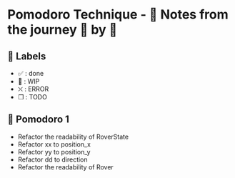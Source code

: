 # Pomodoro Technique - :notebook: Notes from the journey :tomato: by :tomato:

## :bookmark: Labels

- ✅ : done
- 🚧 : WIP
- ⛌ : ERROR
- ❒ : TODO

## 🍅 Pomodoro 1
- Refactor the readability of RoverState
- Refactor xx to position_x
- Refactor yy to position_y
- Refactor dd to direction
- Refactor the readability of Rover
